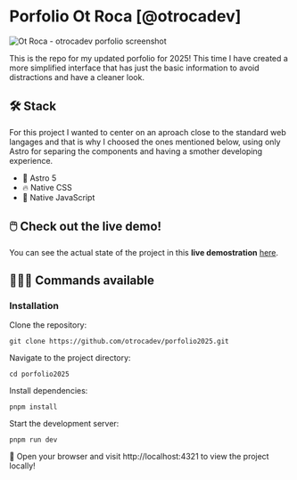 # Porfolio Ot Roca [@otrocadev]

![Ot Roca - otrocadev porfolio screenshot](/public/porfolio-screenshot.avif)

This is the repo for my updated porfolio for 2025! This time I have created a more simplified interface that has just the basic information to avoid distractions and have a cleaner look.

## 🛠️ Stack

For this project I wanted to center on an aproach close to the standard web langages and that is why I choosed the ones mentioned below, using only Astro for separing the components and having a smother developing experience.

- 🚀 Astro 5
- 🔥 Native CSS
- 💚 Native JavaScript

## 🖱️ Check out the live demo!

You can see the actual state of the project in this **live demostration** [here](https://otroca.dev/).

## 👨🏻‍💻 Commands available

### Installation

Clone the repository:

    git clone https://github.com/otrocadev/porfolio2025.git

Navigate to the project directory:

    cd porfolio2025

Install dependencies:

    pnpm install

Start the development server:

    pnpm run dev

🚀 Open your browser and visit http://localhost:4321 to view the project locally!
